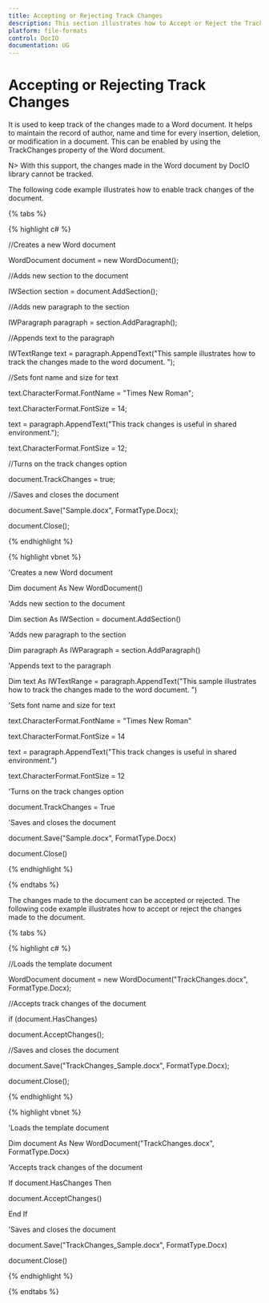 ```yaml
---
title: Accepting or Rejecting Track Changes
description: This section illustrates how to Accept or Reject the Track changes of the Word document
platform: file-formats
control: DocIO
documentation: UG
---
```

# Accepting or Rejecting Track Changes

It is used to keep track of the changes made to a Word document. It helps to maintain the record of author, name and time for every insertion, deletion, or modification in a document. This can be enabled by using the TrackChanges property of the Word document.

N> 
With this support, the changes made in the Word document by DocIO library cannot be tracked.

The following code example illustrates how to enable track changes of the document.

{% tabs %}   

{% highlight c# %}


//Creates a new Word document 

WordDocument document = new WordDocument();

//Adds new section to the document

IWSection section = document.AddSection();

//Adds new paragraph to the section

IWParagraph paragraph = section.AddParagraph();

//Appends text to the paragraph

IWTextRange text = paragraph.AppendText("This sample illustrates how to track the changes made to the word document. ");

//Sets font name and size for text

text.CharacterFormat.FontName = "Times New Roman";

text.CharacterFormat.FontSize = 14;

text = paragraph.AppendText("This track changes is useful in shared environment.");

text.CharacterFormat.FontSize = 12;

//Turns on the track changes option

document.TrackChanges = true;

//Saves and closes the document

document.Save("Sample.docx", FormatType.Docx);

document.Close();



{% endhighlight %}

{% highlight vbnet %}

'Creates a new Word document 

Dim document As New WordDocument()

'Adds new section to the document

Dim section As IWSection = document.AddSection()

'Adds new paragraph to the section

Dim paragraph As IWParagraph = section.AddParagraph()

'Appends text to the paragraph

Dim text As IWTextRange = paragraph.AppendText("This sample illustrates how to track the changes made to the word document. ")

'Sets font name and size for text

text.CharacterFormat.FontName = "Times New Roman"

text.CharacterFormat.FontSize = 14

text = paragraph.AppendText("This track changes is useful in shared environment.")

text.CharacterFormat.FontSize = 12

'Turns on the track changes option

document.TrackChanges = True

'Saves and closes the document

document.Save("Sample.docx", FormatType.Docx)

document.Close()

{% endhighlight %} 

{% endtabs %} 

The changes made to the document can be accepted or rejected. The following code example illustrates how to accept or reject the changes made to the document. 

{% tabs %}  

{% highlight c# %}


//Loads the template document

WordDocument document = new WordDocument("TrackChanges.docx", FormatType.Docx);

//Accepts track changes of the document

if (document.HasChanges)

document.AcceptChanges();

//Saves and closes the document

document.Save("TrackChanges_Sample.docx", FormatType.Docx);

document.Close();



{% endhighlight %}

{% highlight vbnet %}


'Loads the template document

Dim document As New WordDocument("TrackChanges.docx", FormatType.Docx)

'Accepts track changes of the document

If document.HasChanges Then

document.AcceptChanges()

End If

'Saves and closes the document

document.Save("TrackChanges_Sample.docx", FormatType.Docx)

document.Close()

{% endhighlight %}

{% endtabs %}  
